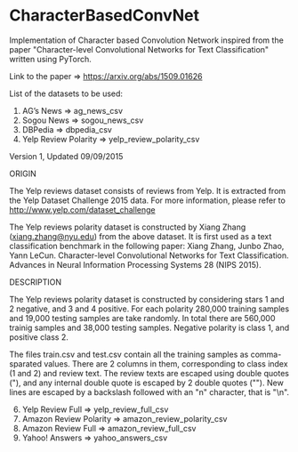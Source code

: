 # CharacterBasedConvNet
Implementation of Character based Convolution Network inspired from the paper "Character-level Convolutional Networks for Text Classification" written using PyTorch.

Link to the paper => https://arxiv.org/abs/1509.01626

List of the datasets to be used:
1) AG’s News => ag_news_csv
2) Sogou News => sogou_news_csv
3) DBPedia => dbpedia_csv
4) Yelp Review Polarity => yelp_review_polarity_csv

Version 1, Updated 09/09/2015

ORIGIN

The Yelp reviews dataset consists of reviews from Yelp. It is extracted from the Yelp Dataset Challenge 2015 data. For more information, please refer to http://www.yelp.com/dataset_challenge

The Yelp reviews polarity dataset is constructed by Xiang Zhang (xiang.zhang@nyu.edu) from the above dataset. It is first used as a text classification benchmark in the following paper: Xiang Zhang, Junbo Zhao, Yann LeCun. Character-level Convolutional Networks for Text Classification. Advances in Neural Information Processing Systems 28 (NIPS 2015).


DESCRIPTION

The Yelp reviews polarity dataset is constructed by considering stars 1 and 2 negative, and 3 and 4 positive. For each polarity 280,000 training samples and 19,000 testing samples are take randomly. In total there are 560,000 trainig samples and 38,000 testing samples. Negative polarity is class 1, and positive class 2.

The files train.csv and test.csv contain all the training samples as comma-sparated values. There are 2 columns in them, corresponding to class index (1 and 2) and review text. The review texts are escaped using double quotes ("), and any internal double quote is escaped by 2 double quotes (""). New lines are escaped by a backslash followed with an "n" character, that is "\n".

6) Yelp Review Full => yelp_review_full_csv
7) Amazon Review Polarity => amazon_review_polarity_csv
8) Amazon Review Full => amazon_review_full_csv
9) Yahoo! Answers => yahoo_answers_csv
